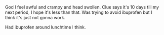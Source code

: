 God I feel awful and crampy and head swollen. Clue says it's 10 days till my next period, I hope it's less than that. Was trying to avoid ibuprofen but I think it's just not gonna work.

Had ibuprofen around lunchtime I think.